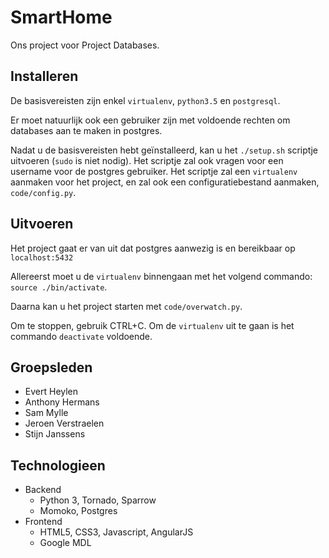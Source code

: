 # SmartHome

Ons project voor Project Databases.

## Installeren

De basisvereisten zijn enkel `virtualenv`, `python3.5` en `postgresql`.

Er moet natuurlijk ook een gebruiker zijn met voldoende rechten om databases aan te maken in postgres.

Nadat u de basisvereisten hebt geïnstalleerd, kan u het `./setup.sh` scriptje uitvoeren (`sudo` is niet nodig). Het scriptje zal ook vragen voor een username voor de postgres gebruiker. Het scriptje zal een `virtualenv` aanmaken voor het project, en zal ook een configuratiebestand aanmaken, `code/config.py`.


## Uitvoeren

Het project gaat er van uit dat postgres aanwezig is en bereikbaar op `localhost:5432`

Allereerst moet u de `virtualenv` binnengaan met het volgend commando: `source ./bin/activate`.

Daarna kan u het project starten met `code/overwatch.py`.

Om te stoppen, gebruik CTRL+C. Om de `virtualenv` uit te gaan is het commando `deactivate` voldoende.


## Groepsleden

- Evert Heylen
- Anthony Hermans
- Sam Mylle
- Jeroen Verstraelen
- Stijn Janssens


## Technologieen

- Backend
    - Python 3, Tornado, Sparrow
    - Momoko, Postgres
- Frontend
    - HTML5, CSS3, Javascript, AngularJS
    - Google MDL


